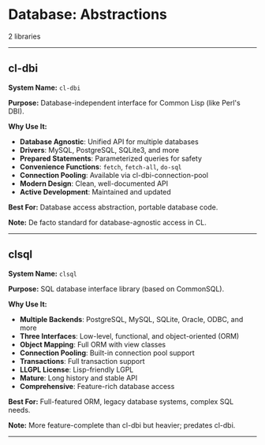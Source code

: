 # Database: Abstractions

2 libraries

---

## cl-dbi

**System Name:** `cl-dbi`

**Purpose:** Database-independent interface for Common Lisp (like Perl's DBI).

**Why Use It:**
- **Database Agnostic**: Unified API for multiple databases
- **Drivers**: MySQL, PostgreSQL, SQLite3, and more
- **Prepared Statements**: Parameterized queries for safety
- **Convenience Functions**: `fetch`, `fetch-all`, `do-sql`
- **Connection Pooling**: Available via cl-dbi-connection-pool
- **Modern Design**: Clean, well-documented API
- **Active Development**: Maintained and updated

**Best For:** Database access abstraction, portable database code.

**Note:** De facto standard for database-agnostic access in CL.

---


## clsql

**System Name:** `clsql`

**Purpose:** SQL database interface library (based on CommonSQL).

**Why Use It:**
- **Multiple Backends**: PostgreSQL, MySQL, SQLite, Oracle, ODBC, and more
- **Three Interfaces**: Low-level, functional, and object-oriented (ORM)
- **Object Mapping**: Full ORM with view classes
- **Connection Pooling**: Built-in connection pool support
- **Transactions**: Full transaction support
- **LLGPL License**: Lisp-friendly LGPL
- **Mature**: Long history and stable API
- **Comprehensive**: Feature-rich database access

**Best For:** Full-featured ORM, legacy database systems, complex SQL needs.

**Note:** More feature-complete than cl-dbi but heavier; predates cl-dbi.

---


